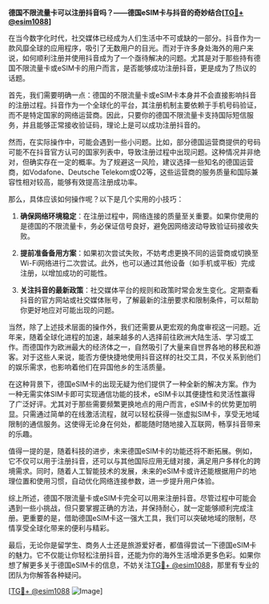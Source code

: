 **德国不限流量卡可以注册抖音吗？——德国eSIM卡与抖音的奇妙结合[[TG💪+ @esim1088](https://t.me/s/esim1088)]**

在当今数字化时代，社交媒体已经成为人们生活中不可或缺的一部分。抖音作为一款风靡全球的应用程序，吸引了无数用户的目光。而对于许多身处海外的用户来说，如何顺利注册并使用抖音成为了一个亟待解决的问题。尤其是对于那些持有德国不限流量卡或eSIM卡的用户而言，是否能够成功注册抖音，更是成为了热议的话题。

首先，我们需要明确一点：德国的不限流量卡或eSIM卡本身并不会直接影响抖音的注册过程。抖音作为一个全球化的平台，其注册机制主要依赖于手机号码验证，而不是特定国家的网络运营商。因此，只要你的德国不限流量卡支持国际短信服务，并且能够正常接收验证码，理论上是可以成功注册抖音的。

然而，在实际操作中，可能会遇到一些小问题。比如，部分德国运营商提供的号码可能不在抖音官方认可的国家列表中，导致注册过程中出现问题。这种情况并非绝对，但确实存在一定的概率。为了规避这一风险，建议选择一些知名的德国运营商，如Vodafone、Deutsche Telekom或O2等，这些运营商的服务质量和国际兼容性相对较高，能够有效提高注册成功率。

那么，具体应该如何操作呢？以下是几个实用的小技巧：

1. **确保网络环境稳定**：在注册过程中，网络连接的质量至关重要。如果你使用的是德国的不限流量卡，务必保证信号良好，避免因网络波动导致验证码接收失败。

2. **提前准备备用方案**：如果初次尝试失败，不妨考虑更换不同的运营商或切换至Wi-Fi网络进行二次尝试。此外，也可以通过其他设备（如手机或平板）完成注册，以增加成功的可能性。

3. **关注抖音的最新政策**：社交媒体平台的规则和政策时常会发生变化。定期查看抖音的官方网站或社交媒体账号，了解最新的注册要求和限制条件，可以帮助你更好地应对可能出现的问题。

当然，除了上述技术层面的操作外，我们还需要从更宏观的角度审视这一问题。近年来，随着全球化进程的加速，越来越多的人选择前往欧洲大陆生活、学习或工作。而德国作为欧洲最大的经济体之一，自然吸引了大量来自世界各地的移民和游客。对于这些人来说，能否方便快捷地使用抖音这样的社交工具，不仅关系到他们的娱乐需求，也影响着他们在异国他乡的生活质量。

在这种背景下，德国eSIM卡的出现无疑为他们提供了一种全新的解决方案。作为一种无需实体SIM卡即可实现通信功能的技术，eSIM卡以其便捷性和灵活性赢得了广泛好评。尤其对于那些需要频繁更换地点的用户而言，eSIM卡的优势更加明显。只需通过简单的在线激活流程，就可以轻松获得一张虚拟SIM卡，享受无地域限制的通信服务。这使得无论身在何处，都能随时随地接入互联网，畅享抖音带来的乐趣。

值得一提的是，随着科技的进步，未来德国eSIM卡的功能还将不断拓展。例如，它不仅可以用于注册抖音，还可以与其他国际应用无缝对接，满足用户多样化的跨境需求。同时，随着人工智能技术的发展，未来的eSIM卡或许还能根据用户的地理位置和使用习惯，自动优化网络连接参数，进一步提升用户体验。

综上所述，德国不限流量卡或eSIM卡完全可以用来注册抖音。尽管过程中可能会遇到一些小挑战，但只要掌握正确的方法，并保持耐心，就一定能够顺利完成注册。更重要的是，借助德国eSIM卡这一强大工具，我们可以突破地域的限制，尽情享受全球化带来的便利与精彩。

最后，无论你是留学生、商务人士还是旅游爱好者，都值得尝试一下德国eSIM卡的魅力。它不仅能让你轻松注册抖音，还能为你的海外生活增添更多色彩。如果你想了解更多关于德国eSIM卡的信息，不妨关注[TG💪+ @esim1088](https://t.me/s/esim1088)，那里有专业的团队为你解答各种疑问。

[[TG💪+ @esim1088](https://t.me/s/esim1088) ![Image](https://i.postimg.cc/4NQfJmqS/Snipaste-2025-05-13-00-14-12.png)]